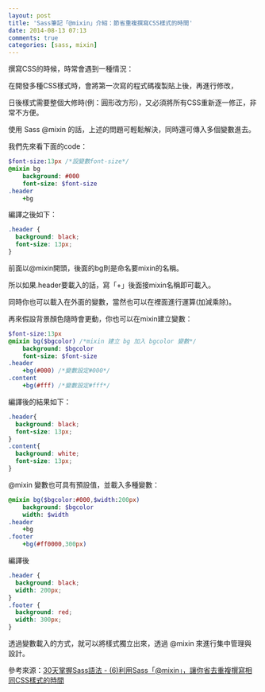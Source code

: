 ```yaml
---
layout: post
title: 'Sass筆記「@mixin」介紹：節省重複撰寫CSS樣式的時間'
date: 2014-08-13 07:13
comments: true
categories: [sass, mixin]
---
```

撰寫CSS的時候，時常會遇到一種情況：

在開發多種CSS樣式時，會將第一次寫的程式碼複製貼上後，再進行修改，

日後樣式需要整個大修時(例：圓形改方形)，又必須將所有CSS重新逐一修正，非常不方便。

使用 Sass @mixin 的話，上述的問題可輕鬆解決，同時還可傳入多個變數進去。

我們先來看下面的code：

<!--more-->

```sass
$font-size:13px /*設變數font-size*/
@mixin bg 
	background: #000
	font-size: $font-size
.header
	+bg
```

編譯之後如下：

```css
.header {
  background: black;
  font-size: 13px;
}
```
前面以@mixin開頭，後面的bg則是命名要mixin的名稱。

所以如果.header要載入的話，寫「+」後面接mixin名稱即可載入。

同時你也可以載入在外面的變數，當然也可以在裡面進行運算(加減乘除)。

再來假設背景顏色隨時會更動，你也可以在mixin建立變數：

```sass
$font-size:13px
@mixin bg($bgcolor) /*mixin 建立 bg 加入 bgcolor 變數*/
	background: $bgcolor
	font-size: $font-size
.header
	+bg(#000) /*變數設定#000*/
.content
	+bg(#fff) /*變數設定#fff*/
```

編譯後的結果如下：

```css
.header{
  background: black;
  font-size: 13px;
}	
.content{
  background: white;
  font-size: 13px;
}
```

@mixin 變數也可具有預設值，並載入多種變數：

```sass
@mixin bg($bgcolor:#000,$width:200px) 
	background: $bgcolor
	width: $width
.header
	+bg
.footer
	+bg(#ff0000,300px)
```

編譯後

```css
.header {
  background: black;
  width: 200px;
}
.footer {
  background: red;
  width: 300px;
}
```

透過變數載入的方式，就可以將樣式獨立出來，透過 @mixin 來進行集中管理與設計。

參考來源：[30天掌握Sass語法 - (6)利用Sass「@mixin」，讓你省去重複撰寫相同CSS樣式的時間](http://ithelp.ithome.com.tw/question/10128138)
